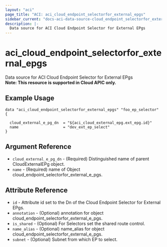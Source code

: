 ```yaml
---
layout: "aci"
page_title: "ACI: aci_cloud_endpoint_selectorfor_external_epgs"
sidebar_current: "docs-aci-data-source-cloud_endpoint_selectorfor_external_e_pgs"
description: |-
  Data source for ACI Cloud Endpoint Selector for External EPgs
---
```


# aci_cloud_endpoint_selectorfor_external_epgs #
Data source for ACI Cloud Endpoint Selector for External EPgs  
<b>Note: This resource is supported in Cloud APIC only.</b>
## Example Usage ##

```hcl
data "aci_cloud_endpoint_selectorfor_external_epgs" "foo_ep_selector" {

  cloud_external_e_pg_dn  = "${aci_cloud_external_epg.ext_epg.id}"
  name                    = "dev_ext_ep_select"
}
```
## Argument Reference ##
* `cloud_external_e_pg_dn` - (Required) Distinguished name of parent CloudExternalEPg object.
* `name` - (Required) name of Object cloud_endpoint_selectorfor_external_e_pgs.



## Attribute Reference

* `id` - Attribute id set to the Dn of the Cloud Endpoint Selector for External EPgs.
* `annotation` - (Optional) annotation for object cloud_endpoint_selectorfor_external_e_pgs.
* `is_shared` - (Optional) For Selectors set the shared route control.
* `name_alias` - (Optional) name_alias for object cloud_endpoint_selectorfor_external_e_pgs.
* `subnet` - (Optional) Subnet from which EP to select.